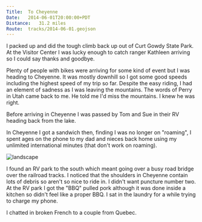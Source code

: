 ```yaml
---
Title:	To Cheyenne
Date:	2014-06-01T20:00:00+PDT
Distance:	31.2 miles
Route:	tracks/2014-06-01.geojson
---
```


I packed up and did the tough climb back up out of Curt Gowdy State Park. At the Visitor Center I was lucky enough to catch ranger Kathleen arriving so I could say thanks and goodbye. 

Plenty of people with bikes were arriving for some kind of event but I was heading to Cheyenne. It was mostly downhill so I got some good speeds including the highest speed of my trip so far. Despite the easy riding, I had an element of sadness as I was leaving the mountains. The words of Perry in Utah came back to me. He told me I'd miss the mountains. I knew he was right.

Before arriving in Cheyenne I was passed by Tom and Sue in their RV heading back from the lake. 

In Cheyenne I got a sandwich then, finding I was no longer on "roaming", I spent ages on the phone to my dad and nieces back home using my unlimited international minutes (that don't work on roaming).

![landscape](https://farm6.staticflickr.com/5113/14410075085_2c7443f652.jpg "Cheyenne")

I found an RV park to the south which meant going over a busy road bridge over the railroad tracks. I noticed that the shoulders in Cheyenne contain lots of debris so aren't so nice to ride in. I didn't want puncture number two. At the RV park I got the "BBQ" pulled pork although it was done inside a kitchen so didn't feel like a proper BBQ. I sat in the laundry for a while trying to charge my phone.

I chatted in broken French to a couple from Quebec.
